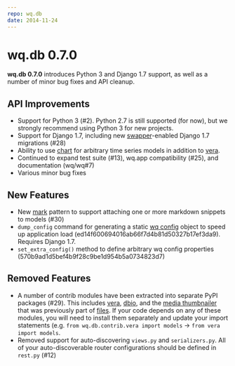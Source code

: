 ```yaml
---
repo: wq.db
date: 2014-11-24
---
```


# wq.db 0.7.0

**wq.db 0.7.0** introduces Python 3 and Django 1.7 support, as well as a number of minor bug fixes and API cleanup.

## API Improvements
- Support for Python 3 (#2).  Python 2.7 is still supported (for now), but we strongly recommend using Python 3 for new projects.
- Support for Django 1.7, including new [swapper](https://github.com/wq/django-swappable-models)-enabled Django 1.7 migrations (#28)
- Ability to use [chart](https://github.com/wq/django-rest-pandas) for arbitrary time series models in addition to [vera](#29).
- Continued to expand test suite (#13), wq.app compatibility (#25), and documentation (wq/wq#7)
- Various minor bug fixes

## New Features
- New [mark](https://github.com/wq/markdown) pattern to support attaching one or more markdown snippets to models (#30)
- `dump_config` command for generating a static [wq config](../wq-configuration-object.md) object to speed up application load (ed14f600694016ab66f7d4b81d50327b17ef3da9).  Requires Django 1.7.
- `set_extra_config()` method to define arbitrary wq config properties (570b9ad1d5bef4b9f28c9be1d954b5a0734823d7)

## Removed Features
- A number of contrib modules have been extracted into separate PyPI packages (#29).  This includes [vera](https://github.com/powered-by-wq/vera), [dbio](https://github.com/wq/django-data-wizard), and the [media thumbnailer](https://github.com/wq/django-media-thumbnailer) that was previously part of [files](../wq.db/patterns.md).  If your code depends on any of these modules, you will need to install them separately and update your import statements (e.g. `from wq.db.contrib.vera import models` -> `from vera import models`.
- Removed support for auto-discovering `views.py` and `serializers.py`.  All of your auto-discoverable router configurations should be defined in `rest.py` (#12)

